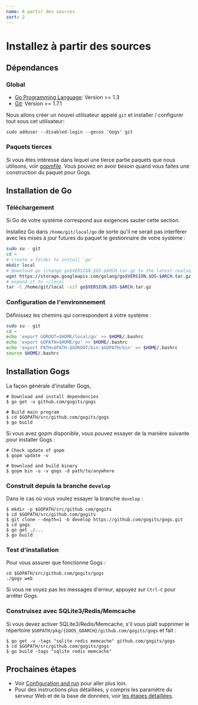 ```yaml
---
name: A partir des sources
sort: 2
---
```


# Installez à partir des sources

## Dépendances

### Global

- [Go Programming Language](http://golang.org): Version >= 1.3
- [Git](http://git-scm.com): Version >= 1.7.1

Nous allons créer un nouvel utilisateur appelé `git` et installer / configurer tout sous cet utilisateur:

`sudo adduser --disabled-login --gecos 'Gogs' git`

### Paquets tierces

Si vous êtes intéressé dans lequel une tierce partie paquets que nous utilisons, voir [gopmfile](https://github.com/gogits/gogs/blob/master/.gopmfile). Vous pouvez en avoir besoin quand vous faites une construction du paquet pour Gogs.

## Installation de Go

### Téléchargement

Si Go de votre système correspond aux exigences sauter cette section.

Installez Go dans `/home/git/local/go` de sorte qu'il ne serait pas interférer avec les mises à jour futures du paquet le gestionnaire de votre système :

```bash
sudo su - git
cd ~
# create a folder to install 'go'
mkdir local
# Download go (change go$VERSION.$OS-$ARCH.tar.gz to the latest realse)
wget https://storage.googleapis.com/golang/go$VERSION.$OS-$ARCH.tar.gz
# expand it to ~/local
tar -C /home/git/local -xzf go$VERSION.$OS-$ARCH.tar.gz
```

### Configuration de l'environnement

Définissez les chemins qui correspondent à votre système :

```bash
sudo su - git
cd ~
echo 'export GOROOT=$HOME/local/go' >> $HOME/.bashrc
echo 'export GOPATH=$HOME/go' >> $HOME/.bashrc
echo 'export PATH=$PATH:$GOROOT/bin:$GOPATH/bin' >> $HOME/.bashrc
source $HOME/.bashrc
```

## Installation Gogs

La façon générale d'installer Gogs, 

```
# Download and install dependencies
$ go get -u github.com/gogits/gogs

# Build main program
$ cd $GOPATH/src/github.com/gogits/gogs
$ go build
```

Si vous avez gopm disponible, vous pouvez essayer de la manière suivante pour installer Gogs :

```
# Check update of gopm
$ gopm update -v

# Download and build binary
$ gopm bin -u -v gogs -d path/to/anywhere
```

### Construit depuis la branche `develop`

Dans le cas où vous voulez essayer la branche `develop` :

```
$ mkdir -p $GOPATH/src/github.com/gogits
$ cd $GOPATH/src/github.com/gogits
$ git clone --depth=1 -b develop https://github.com/gogits/gogs.git
$ cd gogs
$ go get ./...
$ go build
```

### Test d'installation

Pour vous assurer que fonctionne Gogs :

```
cd $GOPATH/src/github.com/gogits/gogs
./gogs web
```

Si vous ne voyez pas les messages d'erreur, appuyez sur `Ctrl-C` pour arrêter Gogs.

### Construisez avec SQLite3/Redis/Memcache

Si vous devez activer SQLite3/Redis/Memcache, s'il vous plaît supprimer le répertoire `$GOPATH/pkg/{GOOS_GOARCH}/github.com/gogits/gogs` et fait :

```
$ go get -u -tags "sqlite redis memcache" github.com/gogits/gogs
$ cd $GOPATH/src/github.com/gogits/gogs
$ go build -tags "sqlite redis memcache"
```

## Prochaines étapes

- Voir [Configuration and run](configuration_and_run.md) pour aller plus loin.
- Pour des instructions plus détaillées, y compris les paramètre du serveur Web et de la base de données, voir [les étapes détaillées](/docs/advanced/configuration_for_source_builds.md).
